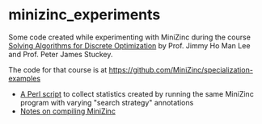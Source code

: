 # minizinc_experiments

Some code created while experimenting with MiniZinc during the course [Solving Algorithms for Discrete Optimization](https://www.coursera.org/learn/solving-algorithms-discrete-optimization) by Prof. Jimmy Ho Man Lee and Prof. Peter James Stuckey.

The code for that course is at https://github.com/MiniZinc/specialization-examples

- [A Perl script](https://github.com/dtonhofer/minizinc_experiments/tree/main/stats_collection) to collect statistics created by running the same MiniZinc program with varying "search strategy" annotations
- [Notes on compiling MiniZinc](https://github.com/dtonhofer/minizinc_experiments/tree/main/compiling_minizinc)
